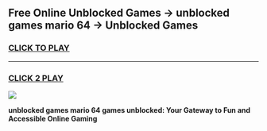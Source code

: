 
## Free Online Unblocked Games → unblocked games mario 64 → Unblocked Games
<h3>
<a href="https://premium.freeplayer.one?title=unblocked_games_mario_64&ref=21F">CLICK TO PLAY</a></h3>
<hr>

<h3>
<a href="https://premium.freeplayer.one?title=unblocked_games_mario_64&ref=21F">CLICK 2 PLAY</a>
  
</h3>

<a href="https://premium.freeplayer.one?title=unblocked_games_mario_64&ref=21F/"><img src="https://clearcache.store/games.png"></a>


**unblocked games mario 64 games unblocked: Your Gateway to Fun and Accessible Online Gaming**
